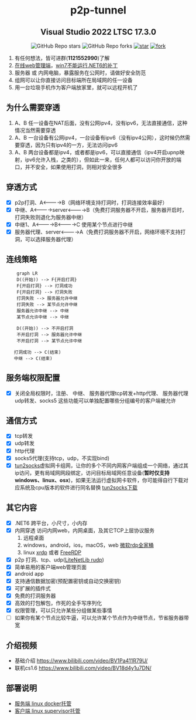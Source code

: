 <!--
 * @Author: snltty
 * @Date: 2021-08-22 14:09:03
 * @LastEditors: snltty
 * @LastEditTime: 2022-10-23 17:40:59
 * @version: v1.0.0
 * @Descripttion: 功能说明
 * @FilePath: \client.service.ui.webd:\Desktop\p2p-tunnel\README.md
-->
<div align="center">

# p2p-tunnel
## Visual Studio 2022 LTSC 17.3.0
![GitHub Repo stars](https://img.shields.io/github/stars/snltty/p2p-tunnel?style=social)
![GitHub Repo forks](https://img.shields.io/github/forks/snltty/p2p-tunnel?style=social)
[![star](https://gitee.com/snltty/p2p-tunnel/badge/star.svg?theme=dark)](https://gitee.com/snltty/p2p-tunnel/stargazers)
[![fork](https://gitee.com/snltty/p2p-tunnel/badge/fork.svg?theme=dark)](https://gitee.com/snltty/p2p-tunnel/members)

</div>

1. 有任何想法，皆可进群(**1121552990**)了解
2. <a href="http://snltty.gitee.io/p2p-tunnel/" target="_blank">在线web管理端</a>，<a href="https://update7.simplix.info/UpdatePack7R2.exe" target="_blank">win7不能运行.NET6的补丁</a>
3. 服务器 或 内网电脑，暴露服务在公网时，请做好安全防范
4. 组网可以让你直接访问目标端所在局域网的任一设备
5. 用一台垃圾手机作为客户端放家里，就可以远程开机了

## 为什么需要穿透
1. A、B 任一设备在NAT后面，没有公网ipv4，没有ipv6，无法直接通信，这种情况当然需要穿透
2. A、B 一台设备有公网ipv4，一台设备有ipv6（没有ipv4公网），这时候仍然需要穿透，因为只有ipv4的一方，无法访问ipv6
3. A、B 两台设备都是ipv4，或者都是ipv6，可以直接通信（ipv4开启upnp映射，ipv6允许入栈，之类的），但如此一来，任何人都可以访问你开放的端口，并不安全，如果使用打洞，则相对安全很多

## 穿透方式
- [x] p2p打洞、A<---->B（网络环境支持打洞时，打洞连接效率最好）
- [x] 中继、A<---->server<---->B（免费打洞服务器不开启，服务器开启时，打洞失败则退化为服务器中继）
- [x] 中继1、A<---->B<---->C 使用某个节点进行中继
- [x] 服务器代理、server<---->A（免费打洞服务器不开启，网络环境不支持打洞，可以选择服务器代理）

## 连线策略
```mermaid
    graph LR
    D((开始)) --> F{开启打洞}
    F{开启打洞} --> 打洞成功
    F{开启打洞} --> 打洞失败
    打洞失败 --> 服务器允许中继
    打洞失败 --> 某节点允许中继
    服务器允许中继 --> 中继
    某节点允许中继 --> 中继
    
    D((开始)) --> 不开启打洞
    不开启打洞 --> 服务器允许中继
    不开启打洞 --> 某节点允许中继

   打洞成功 --> C(结束)
   中继 --> C(结束)
```

## 服务端权限配置
- [x] 关闭全局权限时，注册、 中继、 服务器代理tcp转发+http代理、 服务器代理udp转发、socks5  这些功能可以单独配置哪些分组编号的客户端被允许

## 通信方式
- [x] tcp转发
- [x] udp转发
- [x] http代理
- [x] socks5代理(支持tcp，udp，不实现bind)
- [x] <a href="https://github.com/xjasonlyu/tun2socks" target="_blank">tun2socks</a>虚拟网卡组网，让你的多个不同内网客户端组成一个网络，通过其ip访问，更有局域网网段绑定，访问目标局域网任意设备(**暂时仅支持windows、linux、osx**)，如果无法运行虚拟网卡软件，你可能得自行下载对应系统及cpu版本的软件进行同名替换 <a href="https://github.com/xjasonlyu/tun2socks/releases" target="_blank">tun2socks下载</a>

## 其它内容
- [x] .NET6 跨平台，小尺寸，小内存
- [x] 内网穿透 访问内网web，内网桌面，及其它TCP上层协议服务
    1. 远程桌面
    2. windows，android，ios，macOS，web <a href="https://learn.microsoft.com/zh-cn/windows-server/remote/remote-desktop-services/clients/remote-desktop-clients" target="_blank">微软rdp全家桶</a>
    3. linux <a href="https://github.com/neutrinolabs/xrdp" target="_blank">xrdp</a> 或者 <a href="https://github.com/FreeRDP/FreeRDP" target="_blank">FreeRDP</a>
- [x] p2p 打洞、tcp、udp(<a href="https://github.com/RevenantX/LiteNetLib" target="_blank">LiteNetLib rudp</a>)
- [x] 简单易用的客户端web管理页面
- [x] android app
- [x] 支持通信数据加密(预配置密钥或自动交换密钥)
- [x] 可扩展的插件式
- [x] 免费的打洞服务器
- [x] 高效的打包解包，作死的全手写序列化
- [x] 权限管理，可以只允许某些分组做某些事情
- [ ] 如果你有某个节点比较牛逼，可以允许某个节点作为中继节点，节省服务器带宽

## 介绍视频
- 基础介绍 <a href="https://www.bilibili.com/video/BV1Pa411R79U/">https://www.bilibili.com/video/BV1Pa411R79U/</a>
- 联机cs1.6 <a href="https://www.bilibili.com/video/BV18d4y1u7DN/">https://www.bilibili.com/video/BV18d4y1u7DN/</a>


## 部署说明
- <a href="./readme/server-linux.md">服务端 linux docker托管</a>
- <a href="./readme/client-linux.md">客户端 linux supervisor托管</a>